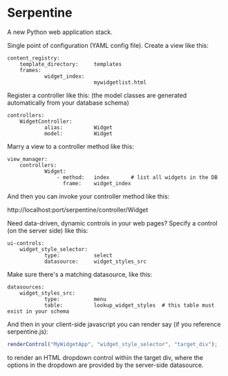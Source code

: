 Serpentine
==========

A new Python web application stack.


Single point of configuration (YAML config file). Create a view like this:

````
content_registry:
    template_directory:     templates
    frames:
            widget_index:
                            mywidgetlist.html
````

Register a controller like this:
(the model classes are generated automatically from your database schema)

````
controllers:
    WidgetController:       
            alias:          Widget
            model:          Widget
````

Marry a view to a controller method like this:

````
view_manager:
    controllers:
            Widget:
                - method:   index       # list all widgets in the DB
                  frame:    widget_index
````

And then you can invoke your controller method like this:


http://localhost:port/serpentine/controller/Widget


Need data-driven, dynamic controls in your web pages?
Specify a control (on the server side) like this:

````
ui-controls:
    widget_style_selector:
            type:           select
            datasource:     widget_styles_src
````

Make sure there's a matching datasource, like this:

````
datasources:
    widget_styles_src:
            type:           menu
            table:          lookup_widget_styles  # this table must exist in your schema
````

And then in your client-side javascript you can render say
(if you reference serpentine.js):

````javascript
renderControl("MyWidgetApp", "widget_style_selector", "target_div");
````

to render an HTML dropdown control within the target div, where the options in the dropdown
are provided by the server-side datasource.





















